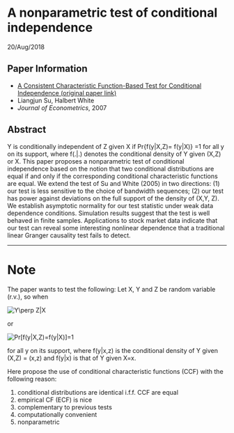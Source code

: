 # A nonparametric test of conditional independence
20/Aug/2018

## Paper Information
- [A Consistent Characteristic Function-Based Test for Conditional Independence (original paper link)](https://www.sciencedirect.com/science/article/pii/S0304407606002375)
- Liangjun Su, Halbert White
- _Journal of Econometrics_, 2007

## Abstract
Y is conditionally independent of Z given X if Pr{f(y|X,Z)= f(y|X)} =1 for all y on its support,
where f(.|.) denotes the conditional density of Y given (X,Z) or X. This paper proposes a nonparametric test of conditional independence based on the notion that two conditional distributions are equal if and only if the corresponding conditional characteristic functions are equal. We extend the test of Su and White (2005) in two directions: (1) our test is less sensitive to the choice of bandwidth sequences; (2) our test has power against deviations on the full support of the density of (X,Y, Z). We establish asymptotic normality for our test statistic under weak data dependence conditions. Simulation results suggest that the test is well behaved in finite samples. Applications to stock market data indicate that our test can reveal some interesting nonlinear dependence that a traditional linear Granger causality test fails to detect.

---

# Note
The paper wants to test the following: Let X, Y and Z be random variable (r.v.), so when 

<img src="https://latex.codecogs.com/gif.latex?Y\perp&space;Z|X" title="Y\perp Z|X" />

or 

<img src="https://latex.codecogs.com/gif.latex?Pr[f(y|X,Z)=f(y|X)]=1" title="Pr[f(y|X,Z)=f(y|X)]=1" />

for all y on its support, where f(y|x,z) is the conditional density of Y given (X,Z) = (x,z) and f(y|x) is that of Y given X=x.

Here propose the use of conditional characteristic functions (CCF) with the following reason:
1. conditional distributions are identical i.f.f. CCF are equal
2. empirical CF (ECF) is nice
3. complementary to previous tests
4. computationally convenient
5. nonparametric

